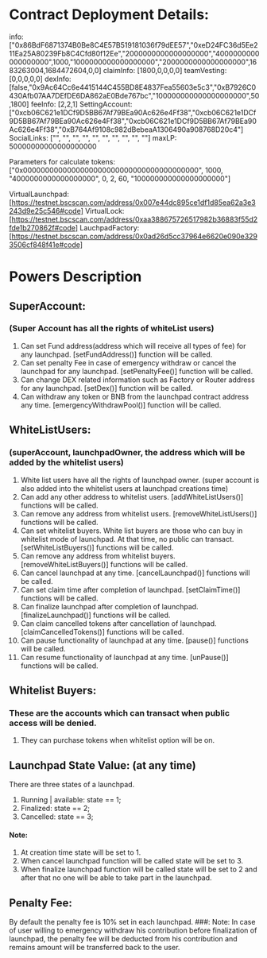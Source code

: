 # Contract Deployment Details:
info: ["0x86BdF6871374B0Be8C4E57B519181036f79dEE57","0xeD24FC36d5Ee211Ea25A80239Fb8C4Cfd80f12Ee","2000000000000000000","4000000000000000000",1000,"1000000000000000000","2000000000000000000",1683263004,1684472604,0,0]
claimInfo: [1800,0,0,0,0]
teamVesting: [0,0,0,0,0]
dexInfo: [false,"0x9Ac64Cc6e4415144C455BD8E4837Fea55603e5c3","0xB7926C0430Afb07AA7DEfDE6DA862aE0Bde767bc","100000000000000000000",50,1800]
feeInfo: [2,2,1]
SettingAccount: ["0xcb06C621e1DCf9D5BB67Af79BEa90Ac626e4Ff38","0xcb06C621e1DCf9D5BB67Af79BEa90Ac626e4Ff38","0xcb06C621e1DCf9D5BB67Af79BEa90Ac626e4Ff38","0xB764Af9108c982dBebeaA1306490a908768D20c4"]
SocialLinks: ["", "", "", "", "", "", "", "", "", ""]
maxLP: 50000000000000000000

Parameters for calculate tokens: ["0x0000000000000000000000000000000000000000", 1000, "4000000000000000000", 0, 2, 60, "100000000000000000000"]


VirtualLaunchpad: [https://testnet.bscscan.com/address/0x007e44dc895ce1df1d85ea62a3e3243d9e25c546#code]
VirtualLock: [https://testnet.bscscan.com/address/0xaa388675726517982b36883f55d2fde1b270862f#code]
LauchpadFactory: [https://testnet.bscscan.com/address/0x0ad26d5cc37964e6620e090e3293506cf848f41e#code]




# Powers Description

## SuperAccount: 
### (Super Account has all the rights of whiteList users)
1. Can set Fund address(address which will receive all types of fee) for any launchpad. [setFundAddress()] function will be called.
2. Can set penalty Fee in case of emergency withdraw or cancel the launchpad for any launchpad. [setPenaltyFee()] function will be called.
3. Can change DEX related information such as Factory or Router address for any launchpad. [setDex()] function will be called.
4. Can withdraw any token or BNB from the launchpad contract address any time. [emergencyWithdrawPool()] function will be called.

## WhiteListUsers: 
### (superAccount, launchpadOwner, the address which will be added by the whitelist users)
1. White list users have all the rights of launchpad owner. (super account is also added into the whitelist users at launchpad creations time)
2. Can add any other address to whitelist users. [addWhiteListUsers()] functions will be called.
3. Can remove any address from whitelist users. [removeWhiteListUsers()] functions will be called.
4. Can set whitelist buyers. White list buyers are those who can buy in whitelist mode of launchpad. At that time, no public can transact.[setWhiteListBuyers()] functions will be called.
5. Can remove any address from whitelist buyers. [removeWhiteListBuyers()] functions will be called.
6. Can cancel launchpad at any time. [cancelLaunchpad()] functions will be called.
7. Can set claim time after completion of launchpad. [setClaimTime()] functions will be called.
8. Can finalize launchpad after completion of launchpad. [finalizeLaunchpad()] functions will be called.
9. Can claim cancelled tokens after cancellation of launchpad. [claimCancelledTokens()] functions will be called.
10. Can pause functionality of launchpad at any time. [pause()] functions will be called.
11. Can resume functionality of launchpad at any time. [unPause()] functions will be called.


## Whitelist Buyers:
### These are the accounts which can transact when public access will be denied.
1. They can purchase tokens when whitelist option will be on.


## Launchpad State Value: (at any time)
There are three states of a launchpad.
1. Running | available: state == 1;
2. Finalized: state == 2;
3. Cancelled: state == 3;
#### Note:
1. At creation time state will be set to 1.
2. When cancel launchpad function will be called state will be set to 3.
3. When finalize launchpad function will be called state will be set to 2 and after that no one will be able to take part in the launchpad.



## Penalty Fee:
By default the penalty fee is 10% set in each launchpad.
###: Note: In case of user willing to emergency withdraw his contribution before finalization of launchpad, the penalty fee will be deducted from his contribution and remains amount will be transferred back to the user.

